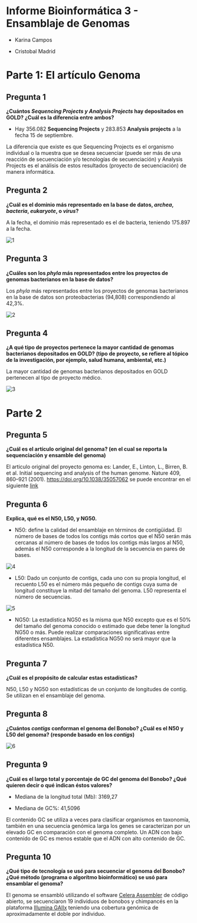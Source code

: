 Informe Bioinformática 3 - Ensamblaje de Genomas
====

* Karina Campos

* Cristobal Madrid

Parte 1: El artículo Genoma
=====

## Pregunta 1

**¿Cuántos *Sequencing Projects y Analysis Projects* hay depositados en GOLD? ¿Cuál es la diferencia entre ambos?**

* Hay 356.082 **Sequencing Projects** y 283.853 **Analysis projects** a la fecha 15 de septiembre. 

La diferencia que existe es que Sequencing Projects es el organismo individual o la muestra que se desea secuenciar (puede ser más de una reacción de secuenciación y/o tecnologías de secuenciación) y Analysis Projects es el análisis de estos resultados (proyecto de secuenciación) de manera informática.

## Pregunta 2

**¿Cuál es el dominio más representado en la base de datos, *archea*, *bacteria*, *eukaryote*, o *virus*?**


A la fecha, el dominio más representado es el de bacteria, teniendo 175.897 a la fecha.

![1](https://raw.githubusercontent.com/CoderProgramerPro/bioinformatica/master/informe%203/Imagenes%20informe%203/1.png)

## Pregunta 3

**¿Cuáles son los *phyla* más representados entre los proyectos de genomas bacterianos en la base de datos?**

Los *phyla* más representados entre los proyectos de genomas bacterianos en la base de datos son proteobacterias (94,808) correspondiendo al 42,3%.

![2](https://raw.githubusercontent.com/CoderProgramerPro/bioinformatica/master/informe%203/Imagenes%20informe%203/2.png)


## Pregunta 4

**¿A qué tipo de proyectos pertenece la mayor cantidad de genomas bacterianos depositados en GOLD? 
(tipo de proyecto, se refiere al tópico de la investigación, por ejemplo, salud humana, ambiental, etc.)**


La mayor cantidad de genomas bacterianos depositados en GOLD pertenecen al tipo de proyecto médico.

![3](https://raw.githubusercontent.com/CoderProgramerPro/bioinformatica/master/informe%203/Imagenes%20informe%203/3.png)

Parte 2
====

## Pregunta 5

**¿Cuál es el artículo original del genoma? (en el cual se reporta la sequenciación y ensamble del genoma)**

El articulo original del proyecto genoma es: Lander, E., Linton, L., Birren, B. et al. Initial sequencing and analysis of the human genome. Nature 409, 860–921 (2001). https://doi.org/10.1038/35057062 se puede encontrar en el siguiente [link](https://www.nature.com/articles/35057062)

## Pregunta 6

**Explica, qué es el N50, L50, y NG50.**

* N50: define la calidad del ensamblaje en términos de contigüidad. El número de bases de todos los contigs más cortos que el N50 serán más cercanas al número de bases de todos los contigs más largos al N50, además el N50 corresponde a la longitud de la secuencia en pares de bases.


![4](https://raw.githubusercontent.com/CoderProgramerPro/bioinformatica/master/informe%203/Imagenes%20informe%203/4.png)


* L50: Dado un conjunto de contigs, cada uno con su propia longitud, el recuento L50 es el número más pequeño de contigs cuya suma de longitud constituye la mitad del tamaño del genoma. L50 representa el número de secuencias.

![5](https://raw.githubusercontent.com/CoderProgramerPro/bioinformatica/master/informe%203/Imagenes%20informe%203/5.png)


* NG50: La estadística NG50 es la misma que N50 excepto que es el 50% del tamaño del genoma conocido o estimado que debe tener la longitud NG50 o más. Puede realizar comparaciones significativas entre diferentes ensamblajes. La estadística NG50 no será mayor que la estadística N50.


## Pregunta 7

**¿Cuál es el propósito de calcular estas estadísticas?**

N50, L50 y NG50 son estadísticas de un conjunto de longitudes de contig. Se utilizan en el ensamblaje del genoma.

## Pregunta 8

**¿Cuántos *contigs* conforman el genoma del Bonobo? ¿Cuál es el N50 y L50 del genoma? (responde basado en los *contigs*)**


![6](https://raw.githubusercontent.com/CoderProgramerPro/bioinformatica/master/informe%203/Imagenes%20informe%203/6.png)


## Pregunta 9

**¿Cuál es el largo total y porcentaje de GC del genoma del Bonobo? ¿Qué quieren decir o qué indican éstos valores?**

* Mediana de la longitud total (Mb): 3169,27

* Mediana de GC%: 41,5096

El contenido GC se utiliza a veces para clasificar organismos en taxonomía, también en una secuencia genómica larga los genes se caracterizan por un elevado GC en comparación con el genoma completo. Un ADN con bajo contenido de GC es menos estable que el ADN con alto contenido de GC. 


## Pregunta 10

**¿Qué tipo de tecnología se usó para secuenciar el genoma del Bonobo? ¿Qué método (programa o algorítmo bioinformático) se usó para ensamblar el genoma?**

El genoma se ensambló utilizando el software [Celera Assembler](http://wgs-assembler.sourceforge.net/wiki/index.php?title=Main_Page) de código abierto, se secuenciaron 19 individuos de bonobos y chimpancés en la plataforma [Illumina GAIIx](https://www.ncbi.nlm.nih.gov/pmc/articles/PMC3334598/) teniendo una cobertura genómica de aproximadamente el doble por individuo.

